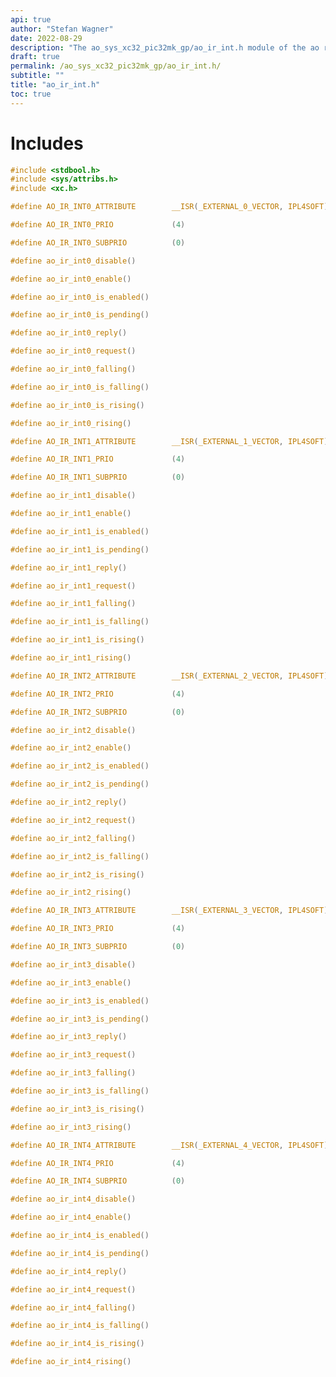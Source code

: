 ```yaml
---
api: true
author: "Stefan Wagner"
date: 2022-08-29
description: "The ao_sys_xc32_pic32mk_gp/ao_ir_int.h module of the ao real-time operating system."
draft: true
permalink: /ao_sys_xc32_pic32mk_gp/ao_ir_int.h/ 
subtitle: ""
title: "ao_ir_int.h"
toc: true
---
```


# Includes

```c
#include <stdbool.h>
#include <sys/attribs.h>
#include <xc.h>
```

```c
#define AO_IR_INT0_ATTRIBUTE        __ISR(_EXTERNAL_0_VECTOR, IPL4SOFT)
```

```c
#define AO_IR_INT0_PRIO             (4)
```

```c
#define AO_IR_INT0_SUBPRIO          (0)
```

```c
#define ao_ir_int0_disable()
```

```c
#define ao_ir_int0_enable()
```

```c
#define ao_ir_int0_is_enabled()
```

```c
#define ao_ir_int0_is_pending()
```

```c
#define ao_ir_int0_reply()
```

```c
#define ao_ir_int0_request()
```

```c
#define ao_ir_int0_falling()
```

```c
#define ao_ir_int0_is_falling()
```

```c
#define ao_ir_int0_is_rising()
```

```c
#define ao_ir_int0_rising()
```

```c
#define AO_IR_INT1_ATTRIBUTE        __ISR(_EXTERNAL_1_VECTOR, IPL4SOFT)
```

```c
#define AO_IR_INT1_PRIO             (4)
```

```c
#define AO_IR_INT1_SUBPRIO          (0)
```

```c
#define ao_ir_int1_disable()
```

```c
#define ao_ir_int1_enable()
```

```c
#define ao_ir_int1_is_enabled()
```

```c
#define ao_ir_int1_is_pending()
```

```c
#define ao_ir_int1_reply()
```

```c
#define ao_ir_int1_request()
```

```c
#define ao_ir_int1_falling()
```

```c
#define ao_ir_int1_is_falling()
```

```c
#define ao_ir_int1_is_rising()
```

```c
#define ao_ir_int1_rising()
```

```c
#define AO_IR_INT2_ATTRIBUTE        __ISR(_EXTERNAL_2_VECTOR, IPL4SOFT)
```

```c
#define AO_IR_INT2_PRIO             (4)
```

```c
#define AO_IR_INT2_SUBPRIO          (0)
```

```c
#define ao_ir_int2_disable()
```

```c
#define ao_ir_int2_enable()
```

```c
#define ao_ir_int2_is_enabled()
```

```c
#define ao_ir_int2_is_pending()
```

```c
#define ao_ir_int2_reply()
```

```c
#define ao_ir_int2_request()
```

```c
#define ao_ir_int2_falling()
```

```c
#define ao_ir_int2_is_falling()
```

```c
#define ao_ir_int2_is_rising()
```

```c
#define ao_ir_int2_rising()
```

```c
#define AO_IR_INT3_ATTRIBUTE        __ISR(_EXTERNAL_3_VECTOR, IPL4SOFT)
```

```c
#define AO_IR_INT3_PRIO             (4)
```

```c
#define AO_IR_INT3_SUBPRIO          (0)
```

```c
#define ao_ir_int3_disable()
```

```c
#define ao_ir_int3_enable()
```

```c
#define ao_ir_int3_is_enabled()
```

```c
#define ao_ir_int3_is_pending()
```

```c
#define ao_ir_int3_reply()
```

```c
#define ao_ir_int3_request()
```

```c
#define ao_ir_int3_falling()
```

```c
#define ao_ir_int3_is_falling()
```

```c
#define ao_ir_int3_is_rising()
```

```c
#define ao_ir_int3_rising()
```

```c
#define AO_IR_INT4_ATTRIBUTE        __ISR(_EXTERNAL_4_VECTOR, IPL4SOFT)
```

```c
#define AO_IR_INT4_PRIO             (4)
```

```c
#define AO_IR_INT4_SUBPRIO          (0)
```

```c
#define ao_ir_int4_disable()
```

```c
#define ao_ir_int4_enable()
```

```c
#define ao_ir_int4_is_enabled()
```

```c
#define ao_ir_int4_is_pending()
```

```c
#define ao_ir_int4_reply()
```

```c
#define ao_ir_int4_request()
```

```c
#define ao_ir_int4_falling()
```

```c
#define ao_ir_int4_is_falling()
```

```c
#define ao_ir_int4_is_rising()
```

```c
#define ao_ir_int4_rising()
```

